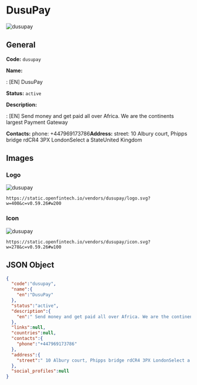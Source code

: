 
# DusuPay 
![dusupay](https://static.openfintech.io/vendors/dusupay/logo.svg?w=400&c=v0.59.26#w200)  

## General 
 
**Code:** `dusupay` 
 
**Name:** 
 
:	[EN] DusuPay 
 
**Status:** `active` 
 
**Description:** 
 
: [EN]  Send money and get paid all over Africa. We are the continents largest Payment Gateway  
 
**Contacts:** 
phone: +447969173786**Address:** 
street:  10 Albury court, Phipps bridge rdCR4 3PX LondonSelect a StateUnited Kingdom  

## Images 

### Logo 
 
![dusupay](https://static.openfintech.io/vendors/dusupay/logo.svg?w=400&c=v0.59.26#w200)  

```
https://static.openfintech.io/vendors/dusupay/logo.svg?w=400&c=v0.59.26#w200
```  

### Icon 
 
![dusupay](https://static.openfintech.io/vendors/dusupay/icon.svg?w=278&c=v0.59.26#w100)  

```
https://static.openfintech.io/vendors/dusupay/icon.svg?w=278&c=v0.59.26#w100
```  

## JSON Object 

```json
{
  "code":"dusupay",
  "name":{
    "en":"DusuPay"
  },
  "status":"active",
  "description":{
    "en":" Send money and get paid all over Africa. We are the continents largest Payment Gateway "
  },
  "links":null,
  "countries":null,
  "contacts":{
    "phone":"+447969173786"
  },
  "address":{
    "street":" 10 Albury court, Phipps bridge rdCR4 3PX LondonSelect a StateUnited Kingdom "
  },
  "social_profiles":null
}
```  
